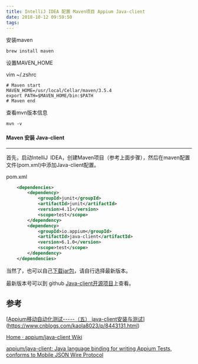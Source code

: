 ```yaml
---
title: IntelliJ IDEA 配置 Maven项目 Appium Java-client
date: 2018-10-12 09:59:50
tags:
---
```


安装maven

```shell
brew install maven
```



设置MAVEN_HOME

vim ~/.zshrc

```shell
# Maven start
MAVEN_HOME=/usr/local/Cellar/maven/3.5.4
export PATH=$MAVEN_HOME/bin:$PATH
# Maven end
```



查看mvn版本信息

```shell
mvn -v
```



#### Maven 安装 Java-client

------

首先，启动IntelliJ IDEA，创建Maven项目（参考上面步骤），然后在maven配置文件(pom.xml)中添加Java-client配置。

pom.xml

```xml
    <dependencies>
        <dependency>
            <groupId>junit</groupId>
            <artifactId>junit</artifactId>
            <version>4.11</version>
            <scope>test</scope>
        </dependency>
        <dependency>
            <groupId>io.appium</groupId>
            <artifactId>java-client</artifactId>
            <version>6.1.0</version>
            <scope>test</scope>
        </dependency>
    </dependencies>
```

当然了，也可以自己[下载jar包](http://search.maven.org/#search%7Cgav%7C1%7Cg%3A%22io.appium%22%20AND%20a%3A%22java-client%22)，请自行选择最新版本。

最新版本号可以到 github [Java-client开源项目](https://github.com/appium/java-client)上查看。





## 参考

[[Appium移动自动化测试-----（五） java-client安装与测试](https://www.cnblogs.com/kaola8023/p/8443131.html)](https://www.cnblogs.com/kaola8023/p/8443131.html)

[Home · appium/java-client Wiki](https://github.com/appium/java-client/wiki)

[appium/java-client: Java language binding for writing Appium Tests, conforms to Mobile JSON Wire Protocol](https://github.com/appium/java-client)